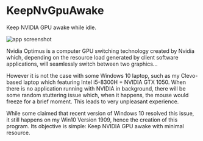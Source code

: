 # KeepNvGpuAwake
Keep NVIDIA GPU awake while idle.

![app screenshot](https://user-images.githubusercontent.com/3296077/82732243-9580c980-9d3e-11ea-833a-03dfed680688.png)

Nvidia Optimus is a computer GPU switching technology created by Nvidia which, depending on the resource load generated by client software applications, will seamlessly switch between two graphics...

However it is not the case with some Windows 10 laptop, such as my Clevo-based laptop which featuring Intel i5-8300H + NVIDIA GTX 1050.
When there is no application running with NVIDIA in background, there will be some random stuttering issue which, when it happens, the mouse would freeze for a brief moment. This leads to very unpleasant experience.

While some claimed that recent version of Windows 10 resolved this issue, it still happens on my Win10 Version 1909, hence the creation of this program. Its objective is simple: Keep NVIDIA GPU awake with minimal resource.
